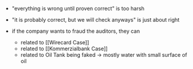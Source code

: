 - "everything is wrong until proven correct" is too harsh
- "it is probably correct, but we will check anyways" is just about right

- if the company wants to fraud the auditors, they can
	- related to [[Wirecard Case]]
	- related to [[Kommerzialbank Case]]
	- related to Oil Tank being faked -> mostly water with small surface of oil